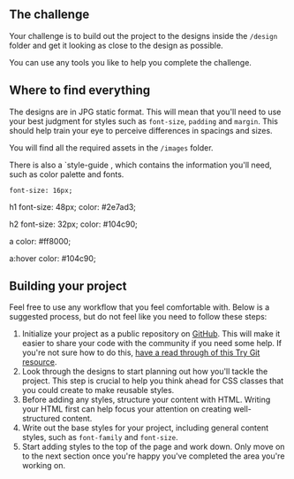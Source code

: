 

## The challenge

Your challenge is to build out the project to the designs inside the `/design` folder and get it looking as close to the design as possible.

You can use any tools you like to help you complete the challenge. 


## Where to find everything
The designs are in JPG static format. This will mean that you'll need to use your best judgment for styles such as `font-size`, `padding` and `margin`. This should help train your eye to perceive differences in spacings and sizes.

You will find all the required assets in the `/images` folder.

There is also a `style-guide , which contains the information you'll need, such as color palette and fonts.

    font-size: 16px;

h1  font-size: 48px;
    color: #2e7ad3;
    

h2  font-size: 32px;
    color: #104c90;
    

a  color: #ff8000;


a:hover color: #104c90;

## Building your project

Feel free to use any workflow that you feel comfortable with. Below is a suggested process, but do not feel like you need to follow these steps:

1. Initialize your project as a public repository on [GitHub](https://github.com/). This will make it easier to share your code with the community if you need some help. If you're not sure how to do this, [have a read through of this Try Git resource](https://try.github.io/).
2. Look through the designs to start planning out how you'll tackle the project. This step is crucial to help you think ahead for CSS classes that you could create to make reusable styles.
3. Before adding any styles, structure your content with HTML. Writing your HTML first can help focus your attention on creating well-structured content.
4. Write out the base styles for your project, including general content styles, such as `font-family` and `font-size`.
5. Start adding styles to the top of the page and work down. Only move on to the next section once you're happy you've completed the area you're working on.